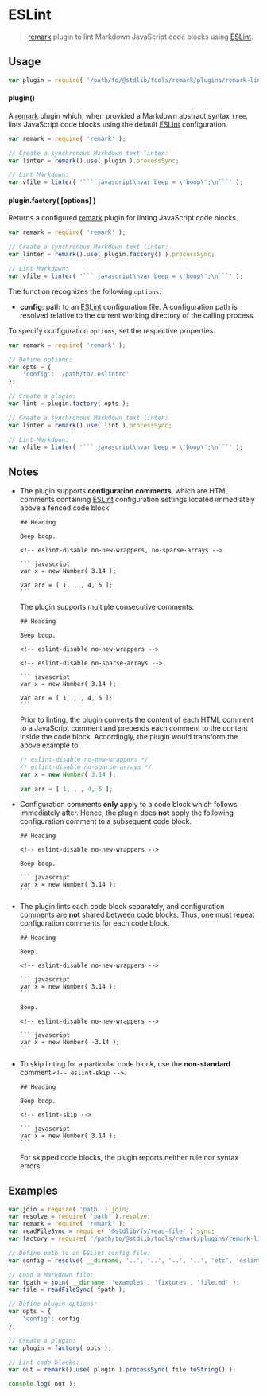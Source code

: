 # ESLint

> [remark][remark] plugin to lint Markdown JavaScript code blocks using [ESLint][eslint].


<section class="usage">

## Usage

``` javascript
var plugin = require( '/path/to/@stdlib/tools/remark/plugins/remark-lint-eslint' );
```

#### plugin()

A [remark][remark] plugin which, when provided a Markdown abstract syntax `tree`, lints JavaScript code blocks using the default [ESLint][eslint] configuration.

``` javascript
var remark = require( 'remark' );

// Create a synchronous Markdown text linter:
var linter = remark().use( plugin ).processSync;

// Lint Markdown:
var vfile = linter( '``` javascript\nvar beep = \'boop\';\n```' );
```

#### plugin.factory( \[options\] )

Returns a configured [remark][remark] plugin for linting JavaScript code blocks. 

``` javascript
var remark = require( 'remark' );

// Create a synchronous Markdown text linter:
var linter = remark().use( plugin.factory() ).processSync;

// Lint Markdown:
var vfile = linter( '``` javascript\nvar beep = \'boop\';\n```' );
```

The function recognizes the following `options`:

* __config__: path to an [ESLint][eslint] configuration file. A configuration path is resolved relative to the current working directory of the calling process.

To specify configuration `options`, set the respective properties.

``` javascript
var remark = require( 'remark' );

// Define options:
var opts = {
    'config': '/path/to/.eslintrc'
};

// Create a plugin:
var lint = plugin.factory( opts );

// Create a synchronous Markdown text linter:
var linter = remark().use( lint ).processSync;

// Lint Markdown:
var vfile = linter( '``` javascript\nvar beep = \'boop\';\n```' );
```

</section>

<!-- /.usage -->


<section class="notes">

## Notes

<!--lint disable code-block-style -->

* The plugin supports __configuration comments__, which are HTML comments containing [ESLint][eslint] configuration settings located immediately above a fenced code block.

      ## Heading

      Beep boop.

      <!-- eslint-disable no-new-wrappers, no-sparse-arrays -->

      ``` javascript
      var x = new Number( 3.14 );

      var arr = [ 1, , , 4, 5 ];
      ```

  The plugin supports multiple consecutive comments.

      ## Heading

      Beep boop.

      <!-- eslint-disable no-new-wrappers -->

      <!-- eslint-disable no-sparse-arrays -->

      ``` javascript
      var x = new Number( 3.14 );

      var arr = [ 1, , , 4, 5 ];
      ```

  Prior to linting, the plugin converts the content of each HTML comment to a JavaScript comment and prepends each comment to the content inside the code block. Accordingly, the plugin would transform the above example to

  <!-- eslint-disable no-new-wrappers, no-sparse-arrays -->

  ``` javascript
  /* eslint-disable no-new-wrappers */
  /* eslint-disable no-sparse-arrays */
  var x = new Number( 3.14 );

  var arr = [ 1, , , 4, 5 ];
  ```

* Configuration comments __only__ apply to a code block which follows immediately after. Hence, the plugin does __not__ apply the following configuration comment to a subsequent code block.

      ## Heading

      <!-- eslint-disable no-new-wrappers -->

      Beep boop.

      ``` javascript
      var x = new Number( 3.14 );
      ```

* The plugin lints each code block separately, and configuration comments are __not__ shared between code blocks. Thus, one must repeat configuration comments for each code block.

      ## Heading

      Beep.

      <!-- eslint-disable no-new-wrappers -->

      ``` javascript
      var x = new Number( 3.14 );
      ```

      Boop.

      <!-- eslint-disable no-new-wrappers -->

      ``` javascript
      var x = new Number( -3.14 );
      ```

* To skip linting for a particular code block, use the __non-standard__ comment `<!-- eslint-skip -->`.

      ## Heading

      Beep boop.

      <!-- eslint-skip -->

      ``` javascript
      var x = new Number( 3.14 );
      ```

  For skipped code blocks, the plugin reports neither rule nor syntax errors.


<!--lint enable code-block-style -->

</section>

<!-- /.notes -->


<section class="examples">

## Examples

<!-- eslint-disable no-sync -->

``` javascript
var join = require( 'path' ).join;
var resolve = require( 'path' ).resolve;
var remark = require( 'remark' );
var readFileSync = require( '@stdlib/fs/read-file' ).sync;
var factory = require( '/path/to/@stdlib/tools/remark/plugins/remark-lint-eslint' ).factory;

// Define path to an ESLint config file:
var config = resolve( __dirname, '..', '..', '..', '..', 'etc', 'eslint', '.eslintrc.markdown.js' );

// Load a Markdown file:
var fpath = join( __dirname, 'examples', 'fixtures', 'file.md' );
var file = readFileSync( fpath );

// Define plugin options:
var opts = {
    'config': config
};

// Create a plugin:
var plugin = factory( opts );

// Lint code blocks:
var out = remark().use( plugin ).processSync( file.toString() );

console.log( out );
```

</section>

<!-- /.examples -->


<section class="links">

[remark]: https://github.com/wooorm/remark
[eslint]: http://eslint.org/

</section>

<!-- /.links -->
